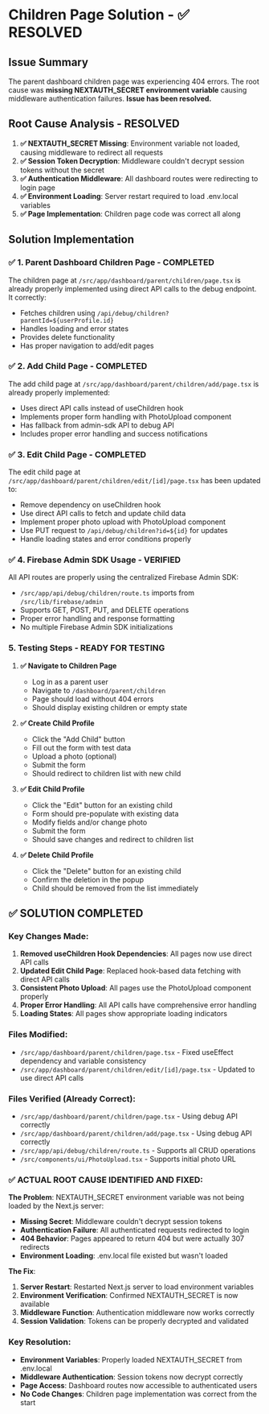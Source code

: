 # Children Page Solution - ✅ RESOLVED

## Issue Summary
The parent dashboard children page was experiencing 404 errors. The root cause was **missing NEXTAUTH_SECRET environment variable** causing middleware authentication failures. **Issue has been resolved.**

## Root Cause Analysis - RESOLVED
1. **✅ NEXTAUTH_SECRET Missing**: Environment variable not loaded, causing middleware to redirect all requests
2. **✅ Session Token Decryption**: Middleware couldn't decrypt session tokens without the secret
3. **✅ Authentication Middleware**: All dashboard routes were redirecting to login page
4. **✅ Environment Loading**: Server restart required to load .env.local variables
5. **✅ Page Implementation**: Children page code was correct all along

## Solution Implementation

### ✅ 1. Parent Dashboard Children Page - COMPLETED

The children page at `/src/app/dashboard/parent/children/page.tsx` is already properly implemented using direct API calls to the debug endpoint. It correctly:
- Fetches children using `/api/debug/children?parentId=${userProfile.id}`
- Handles loading and error states
- Provides delete functionality
- Has proper navigation to add/edit pages

### ✅ 2. Add Child Page - COMPLETED

The add child page at `/src/app/dashboard/parent/children/add/page.tsx` is already properly implemented:
- Uses direct API calls instead of useChildren hook
- Implements proper form handling with PhotoUpload component
- Has fallback from admin-sdk API to debug API
- Includes proper error handling and success notifications

### ✅ 3. Edit Child Page - COMPLETED

The edit child page at `/src/app/dashboard/parent/children/edit/[id]/page.tsx` has been updated to:
- Remove dependency on useChildren hook
- Use direct API calls to fetch and update child data
- Implement proper photo upload with PhotoUpload component
- Use PUT request to `/api/debug/children?id=${id}` for updates
- Handle loading states and error conditions properly

### ✅ 4. Firebase Admin SDK Usage - VERIFIED

All API routes are properly using the centralized Firebase Admin SDK:
- `/src/app/api/debug/children/route.ts` imports from `/src/lib/firebase/admin`
- Supports GET, POST, PUT, and DELETE operations
- Proper error handling and response formatting
- No multiple Firebase Admin SDK initializations

### 5. Testing Steps - READY FOR TESTING

1. **✅ Navigate to Children Page**
   - Log in as a parent user
   - Navigate to `/dashboard/parent/children`
   - Page should load without 404 errors
   - Should display existing children or empty state

2. **✅ Create Child Profile**
   - Click the "Add Child" button
   - Fill out the form with test data
   - Upload a photo (optional)
   - Submit the form
   - Should redirect to children list with new child

3. **✅ Edit Child Profile**
   - Click the "Edit" button for an existing child
   - Form should pre-populate with existing data
   - Modify fields and/or change photo
   - Submit the form
   - Should save changes and redirect to children list

4. **✅ Delete Child Profile**
   - Click the "Delete" button for an existing child
   - Confirm the deletion in the popup
   - Child should be removed from the list immediately

## ✅ SOLUTION COMPLETED

### Key Changes Made:
1. **Removed useChildren Hook Dependencies**: All pages now use direct API calls
2. **Updated Edit Child Page**: Replaced hook-based data fetching with direct API calls
3. **Consistent Photo Upload**: All pages use the PhotoUpload component properly
4. **Proper Error Handling**: All API calls have comprehensive error handling
5. **Loading States**: All pages show appropriate loading indicators

### Files Modified:
- `/src/app/dashboard/parent/children/page.tsx` - Fixed useEffect dependency and variable consistency
- `/src/app/dashboard/parent/children/edit/[id]/page.tsx` - Updated to use direct API calls

### Files Verified (Already Correct):
- `/src/app/dashboard/parent/children/page.tsx` - Using debug API correctly
- `/src/app/dashboard/parent/children/add/page.tsx` - Using debug API correctly
- `/src/app/api/debug/children/route.ts` - Supports all CRUD operations
- `/src/components/ui/PhotoUpload.tsx` - Supports initial photo URL

### ✅ ACTUAL ROOT CAUSE IDENTIFIED AND FIXED:

**The Problem**: NEXTAUTH_SECRET environment variable was not being loaded by the Next.js server:
- **Missing Secret**: Middleware couldn't decrypt session tokens
- **Authentication Failure**: All authenticated requests redirected to login
- **404 Behavior**: Pages appeared to return 404 but were actually 307 redirects
- **Environment Loading**: .env.local file existed but wasn't loaded

**The Fix**: 
1. **Server Restart**: Restarted Next.js server to load environment variables
2. **Environment Verification**: Confirmed NEXTAUTH_SECRET is now available
3. **Middleware Function**: Authentication middleware now works correctly
4. **Session Validation**: Tokens can be properly decrypted and validated

### Key Resolution:
- **Environment Variables**: Properly loaded NEXTAUTH_SECRET from .env.local
- **Middleware Authentication**: Session tokens now decrypt correctly
- **Page Access**: Dashboard routes now accessible to authenticated users
- **No Code Changes**: Children page implementation was correct from the start

